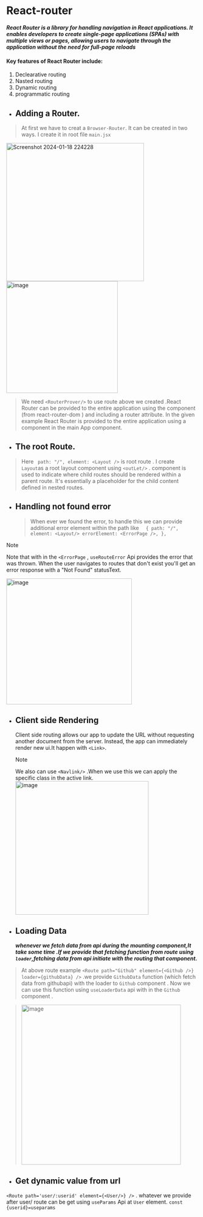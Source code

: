 # React-router
***React Router is a library for handling navigation in React applications. It enables developers to create single-page applications (SPAs) with multiple views or pages, allowing users to navigate through the application without the need for full-page reloads***

#### Key features of React Router include:
1. Declearative routing
2. Nasted routing
3. Dynamic routing
4. programmatic routing

* ## Adding a Router.
> At first we have to creat a `Browser-Router`. It can be created in two ways. I create it in root file `main.jsx`
  
<img width="362" alt="Screenshot 2024-01-18 224228" src="https://github.com/arjunpangeni/React-router-1/assets/126581290/5182137a-cf08-45a3-af71-30c9aaeccc9f">
<img width="293" alt="image" src="https://github.com/arjunpangeni/React-router-1/assets/126581290/8433f6cd-679d-4a8a-9a4d-21c9c0fee01e">


> We need `<RouterProver/>` to use route above we created .React Router can be provided to the entire application using the <RouterProvider> component (from react-router-dom ) and including a router attribute. In the given example React Router is provided to the entire application using a <RouterProvider> component in the main App component.

* ## The root Route.
> Here `
    path: "/",
    element: <Layout />` is root route . I create `Layout`as a root layout component using `<outLet/>` . <Outlet> component is used to indicate where child routes should be rendered within a parent route. It's essentially a placeholder for the child content defined in nested routes.

* ## Handling not found error
  > When ever we found the error, to handle this we can provide additional error element within the path like `  {
    path: "/",
    element: <Layout/>
    errorElement: <ErrorPage />,
  },`
> [!NOTE]
> Note that with in the `<ErrorPage` , `useRouteError` Api provides the error that was thrown. When the user navigates to routes that don't exist you'll get an error response with a "Not Found" statusText.
<img width="330" alt="image" src="https://github.com/arjunpangeni/React-router-1/assets/126581290/545184c9-ba98-4867-88a0-26a760858298">

* ## Client side Rendering
  Client side routing allows our app to update the URL without requesting another document from the server. Instead, the app can immediately render new ui.It happen with `<Link>`.

  > [!NOTE]
  > We also can use `<Navlink/>` .When we use this we can apply the specific class in the active link.
  > <img width="350" alt="image" src="https://github.com/arjunpangeni/React-router-1/assets/126581290/df54f0ea-a929-4a11-8633-67c4a04fad6f">


* ## Loading Data
  ***whenever we fetch data from api during the mounting component,It take some time .If we provide that fetching function from route using `loader`,fetching data from api initiate with the routing that component.***
  
>At above route example `<Route path="Github" element={<Github />} loader={githubData} />` .we provide `GithubData` function (which fetch data from githubapi) with the loader to `Github` component .
> Now we can use this function using `useLoaderData` api with in the `Github` component .

> <img width="419" alt="image" src="https://github.com/arjunpangeni/React-router-1/assets/126581290/15a9e4c3-a091-4646-a811-1b29c36e7625">

* ## Get dynamic value from url

`<Route path='user/:userid' element={<User/>} />` .
whatever we provide after user/ route can be get using `useParams` Api at `User` element.
`const {userid}=useparams `



